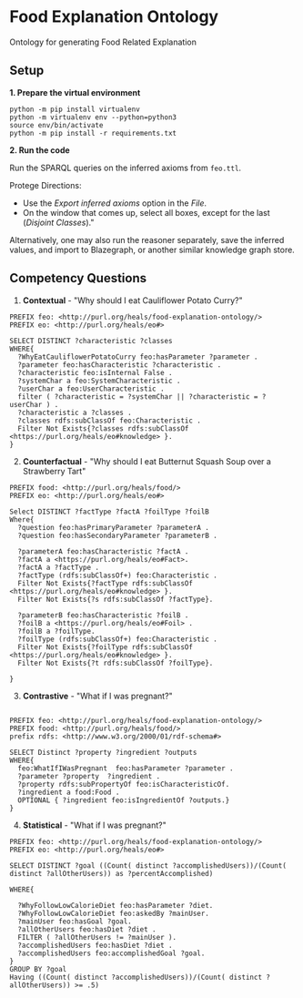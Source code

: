 # Food Explanation Ontology
Ontology for generating Food Related Explanation

## Setup

**1. Prepare the virtual environment**

```
python -m pip install virtualenv
python -m virtualenv env --python=python3
source env/bin/activate
python -m pip install -r requirements.txt
```

**2. Run the code**

Run the SPARQL queries on the inferred axioms from ```feo.ttl```.

Protege Directions:
- Use the *Export inferred axioms* option in the *File*. 
- On the window that comes up, select all boxes, except for the last (*Disjoint Classes*)." 

Alternatively, one may also run the reasoner separately, save the inferred values, and import to Blazegraph, or another similar knowledge graph store.

## Competency Questions

1. **Contextual** - "Why should I eat Cauliflower Potato Curry?"

```
PREFIX feo: <http://purl.org/heals/food-explanation-ontology/>
PREFIX eo: <http://purl.org/heals/eo#>

SELECT DISTINCT ?characteristic ?classes
WHERE{
  ?WhyEatCauliflowerPotatoCurry feo:hasParameter ?parameter .
  ?parameter feo:hasCharacteristic ?characteristic .
  ?characteristic feo:isInternal False .
  ?systemChar a feo:SystemCharacteristic .
  ?userChar a feo:UserCharacteristic .
  filter ( ?characteristic = ?systemChar || ?characteristic = ?userChar ) .
  ?characteristic a ?classes .
  ?classes rdfs:subClassOf feo:Characteristic .
  Filter Not Exists{?classes rdfs:subClassOf <https://purl.org/heals/eo#knowledge> }.
}
```

2. **Counterfactual** - "Why should I eat Butternut Squash Soup over a Strawberry Tart"

```
PREFIX food: <http://purl.org/heals/food/>
PREFIX eo: <http://purl.org/heals/eo#>

Select DISTINCT ?factType ?factA ?foilType ?foilB
Where{
  ?question feo:hasPrimaryParameter ?parameterA .
  ?question feo:hasSecondaryParameter ?parameterB .

  ?parameterA feo:hasCharacteristic ?factA .
  ?factA a <https://purl.org/heals/eo#Fact>.
  ?factA a ?factType .
  ?factType (rdfs:subClassOf+) feo:Characteristic .
  Filter Not Exists{?factType rdfs:subClassOf <https://purl.org/heals/eo#knowledge> }.
  Filter Not Exists{?s rdfs:subClassOf ?factType}.
  
  ?parameterB feo:hasCharacteristic ?foilB .
  ?foilB a <https://purl.org/heals/eo#Foil> .
  ?foilB a ?foilType.
  ?foilType (rdfs:subClassOf+) feo:Characteristic .
  Filter Not Exists{?foilType rdfs:subClassOf <https://purl.org/heals/eo#knowledge> }.
  Filter Not Exists{?t rdfs:subClassOf ?foilType}.

}
```

3. **Contrastive** - "What if I was pregnant?"

```

PREFIX feo: <http://purl.org/heals/food-explanation-ontology/>
PREFIX food: <http://purl.org/heals/food/>
prefix rdfs: <http://www.w3.org/2000/01/rdf-schema#> 

SELECT Distinct ?property ?ingredient ?outputs
WHERE{
  feo:WhatIfIWasPregnant  feo:hasParameter ?parameter .
  ?parameter ?property  ?ingredient .
  ?property rdfs:subPropertyOf feo:isCharacteristicOf.
  ?ingredient a food:Food .
  OPTIONAL { ?ingredient feo:isIngredientOf ?outputs.}
}

```

4. **Statistical** - "What if I was pregnant?"

```
PREFIX feo: <http://purl.org/heals/food-explanation-ontology/>
PREFIX eo: <http://purl.org/heals/eo#>

SELECT DISTINCT ?goal ((Count( distinct ?accomplishedUsers))/(Count( distinct ?allOtherUsers)) as ?percentAccomplished)

WHERE{
  
  ?WhyFollowLowCalorieDiet feo:hasParameter ?diet.
  ?WhyFollowLowCalorieDiet feo:askedBy ?mainUser.
  ?mainUser feo:hasGoal ?goal.
  ?allOtherUsers feo:hasDiet ?diet .
  FILTER ( ?allOtherUsers != ?mainUser ).
  ?accomplishedUsers feo:hasDiet ?diet .
  ?accomplishedUsers feo:accomplishedGoal ?goal.
}
GROUP BY ?goal
Having ((Count( distinct ?accomplishedUsers))/(Count( distinct ?allOtherUsers)) >= .5)
```


